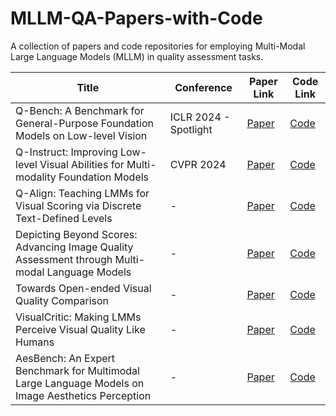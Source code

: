 # MLLM-QA-Papers-with-Code

A collection of papers and code repositories for employing Multi-Modal Large Language Models (MLLM) in quality assessment tasks.

| Title | Conference | Paper Link | Code Link |
|-------|------------|------------|-----------|
| Q-Bench: A Benchmark for General-Purpose Foundation Models on Low-level Vision | ICLR 2024 - Spotlight | [Paper](https://arxiv.org/pdf/2309.14181.pdf) | [Code](https://github.com/Q-Future/Q-Bench) |
| Q-Instruct: Improving Low-level Visual Abilities for Multi-modality Foundation Models | CVPR 2024 | [Paper](https://arxiv.org/pdf/2309.14181.pdf) | [Code](https://arxiv.org/pdf/2311.06783.pdf) |
| Q-Align: Teaching LMMs for Visual Scoring via Discrete Text-Defined Levels | - | [Paper](https://arxiv.org/pdf/2312.17090.pdf) | [Code](https://github.com/Q-Future/Q-Align) |
| Depicting Beyond Scores: Advancing Image Quality Assessment through Multi-modal Language Models | - | [Paper](https://arxiv.org/pdf/2312.08962.pdf) | [Code](https://depictqa.github.io/) |
| Towards Open-ended Visual Quality Comparison | - | [Paper](https://arxiv.org/abs/2402.16641) | [Code](https://github.com/Q-Future/Co-Instruct) |
| VisualCritic: Making LMMs Perceive Visual Quality Like Humans | - | [Paper](https://arxiv.org/pdf/2403.12806v1.pdf) | [Code](#) |
| AesBench: An Expert Benchmark for Multimodal Large Language Models on Image Aesthetics Perception | - | [Paper](https://arxiv.org/pdf/2401.08276.pdf) | [Code](https://github.com/yipoh/AesBench) |

